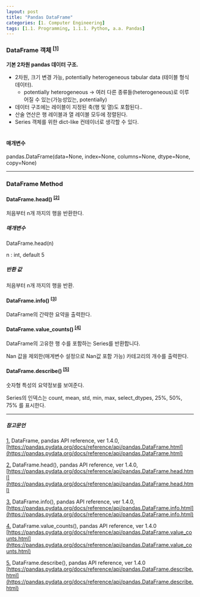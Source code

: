 ```yaml
---
layout: post
title: "Pandas DataFrame"
categories: [1. Computer Engineering]
tags: [1.1. Programming, 1.1.1. Python, a.a. Pandas]
---
```


### DataFrame 객체 <sup><a href="#footnote_1_1" name="footnote_1_2">[1]</a></sup>

**기본 2차원 pandas 데이터 구조.**

* 2차원, 크기 변경 가능, potentially heterogeneous tabular data (테이블 형식 데이터).
  * potentially heterogeneous → 여러 다른 종류들(heterogeneous)로 이루어질 수 있는(가능성있는, potentially)
* 데이터 구조에는 레이블이 지정된 축(행 및 열)도 포함된다..
* 산술 연산은 행 레이블과 열 레이블 모두에 정렬된다.
* Series 객체를 위한 dict-like 컨테이너로 생각할 수 있다.<br/><br/>

  
#### 매개변수

pandas.DataFrame(data=None, index=None, columns=None, dtype=None, copy=None)

---

### DataFrame Method


#### DataFrame.head() <sup><a href="#footnote_2_1" name="footnote_2_2">[2]</a></sup>

처음부터 n개 까지의 행을 반환한다.


##### 매개변수

DataFrame.head(n)

n : int, default 5

##### 반환 값

처음부터 n개 까지의 행을 반환.

#### DataFrame.info() <sup><a href="#footnote_3_1" name="footnote_3_2">[3]</a></sup>

DataFrame의 간략한 요약을 출력한다.

#### DataFrame.value_counts() <sup><a href="#footnote_4_1" name="footnote_4_2">[4]</a></sup>

DataFrame의 고유한 행 수를 포함하는 Series를 반환합니다.  

Nan 값을 제외한(매게변수 설정으로 Nan값 포함 가능) 카테고리의 개수를 출력한다.

#### DataFrame.describe() <sup><a href="#footnote_5_1" name="footnote_5_2">[5]</a></sup>

숫자형 특성의 요약정보를 보여준다.

Series의 인덱스는 count, mean, std, min, max, select_dtypes, 25%, 50%, 75% 를 표시한다.

---

##### 참고문언

<a href="#footnote_1_2" name="footnote_1_1">1.</a> DataFrame, pandas API reference, ver 1.4.0, [https://pandas.pydata.org/docs/reference/api/pandas.DataFrame.html](https://pandas.pydata.org/docs/reference/api/pandas.DataFrame.html)

<a href="#footnote_2_2" name="footnote_2_1">2.</a> DataFrame.head(), pandas API reference, ver 1.4.0, [https://pandas.pydata.org/docs/reference/api/pandas.DataFrame.head.html](https://pandas.pydata.org/docs/reference/api/pandas.DataFrame.head.html)

<a href="#footnote_3_2" name="footnote_3_1">3.</a> DataFrame.info(), pandas API reference, ver 1.4.0, [https://pandas.pydata.org/docs/reference/api/pandas.DataFrame.info.html](https://pandas.pydata.org/docs/reference/api/pandas.DataFrame.info.html)

<a href="#footnote_4_2" name="footnote_4_1">4.</a> DataFrame.value_counts(), pandas API reference, ver 1.4.0 [https://pandas.pydata.org/docs/reference/api/pandas.DataFrame.value_counts.html](https://pandas.pydata.org/docs/reference/api/pandas.DataFrame.value_counts.html)

<a href="#footnote_5_2" name="footnote_5_1">5.</a> DataFrame.describe(), pandas API reference, ver 1.4.0 [https://pandas.pydata.org/docs/reference/api/pandas.DataFrame.describe.html](https://pandas.pydata.org/docs/reference/api/pandas.DataFrame.describe.html)